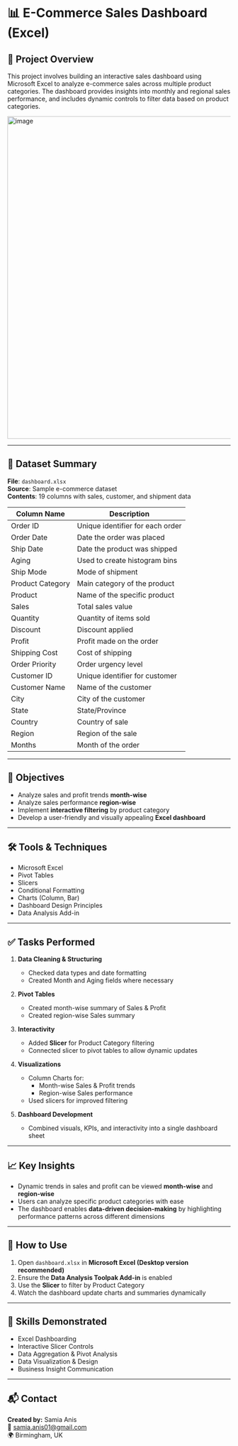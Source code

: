 # 📊 E-Commerce Sales Dashboard (Excel)

## 📝 Project Overview

This project involves building an interactive sales dashboard using Microsoft Excel to analyze e-commerce sales across multiple product categories. The dashboard provides insights into monthly and regional sales performance, and includes dynamic controls to filter data based on product categories.

<img width="727" alt="image" src="![image](https://github.com/user-attachments/assets/ef41b9ea-f990-4cd2-b500-c7c3247d467a)
" />
 


---

## 📁 Dataset Summary

**File**: `dashboard.xlsx`  
**Source**: Sample e-commerce dataset  
**Contents**: 19 columns with sales, customer, and shipment data

| Column Name        | Description                              |
|--------------------|-------------------------------------------|
| Order ID           | Unique identifier for each order         |
| Order Date         | Date the order was placed                |
| Ship Date          | Date the product was shipped             |
| Aging              | Used to create histogram bins            |
| Ship Mode          | Mode of shipment                         |
| Product Category   | Main category of the product             |
| Product            | Name of the specific product             |
| Sales              | Total sales value                        |
| Quantity           | Quantity of items sold                   |
| Discount           | Discount applied                         |
| Profit             | Profit made on the order                 |
| Shipping Cost      | Cost of shipping                         |
| Order Priority     | Order urgency level                      |
| Customer ID        | Unique identifier for customer           |
| Customer Name      | Name of the customer                     |
| City               | City of the customer                     |
| State              | State/Province                           |
| Country            | Country of sale                          |
| Region             | Region of the sale                       |
| Months             | Month of the order                       |

---

## 🎯 Objectives

- Analyze sales and profit trends **month-wise**
- Analyze sales performance **region-wise**
- Implement **interactive filtering** by product category
- Develop a user-friendly and visually appealing **Excel dashboard**

---

## 🛠 Tools & Techniques

- Microsoft Excel
- Pivot Tables
- Slicers
- Conditional Formatting
- Charts (Column, Bar)
- Dashboard Design Principles
- Data Analysis Add-in

---

## ✅ Tasks Performed

1. **Data Cleaning & Structuring**
   - Checked data types and date formatting
   - Created Month and Aging fields where necessary

2. **Pivot Tables**
   - Created month-wise summary of Sales & Profit
   - Created region-wise Sales summary

3. **Interactivity**
   - Added **Slicer** for Product Category filtering
   - Connected slicer to pivot tables to allow dynamic updates

4. **Visualizations**
   - Column Charts for:
     - Month-wise Sales & Profit trends
     - Region-wise Sales performance
   - Used slicers for improved filtering

5. **Dashboard Development**
   - Combined visuals, KPIs, and interactivity into a single dashboard sheet

---

## 📈 Key Insights

- Dynamic trends in sales and profit can be viewed **month-wise** and **region-wise**
- Users can analyze specific product categories with ease
- The dashboard enables **data-driven decision-making** by highlighting performance patterns across different dimensions

---

## 📌 How to Use

1. Open `dashboard.xlsx` in **Microsoft Excel (Desktop version recommended)**
2. Ensure the **Data Analysis Toolpak Add-in** is enabled
3. Use the **Slicer** to filter by Product Category
4. Watch the dashboard update charts and summaries dynamically

---

## 🧠 Skills Demonstrated

- Excel Dashboarding  
- Interactive Slicer Controls  
- Data Aggregation & Pivot Analysis  
- Data Visualization & Design  
- Business Insight Communication

---

## 📬 Contact

**Created by:** Samia Anis  
📧 samia.anis01@gmail.com  
🌍 Birmingham, UK
